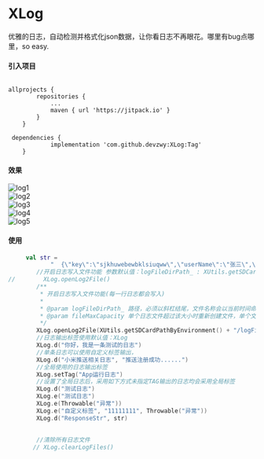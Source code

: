 # XLog
优雅的日志，自动检测并格式化json数据，让你看日志不再眼花。哪里有bug点哪里，so easy.

#### 引入项目

```

allprojects {
		repositories {
			...
			maven { url 'https://jitpack.io' }
		}
	}

```
```
 dependencies {
	        implementation 'com.github.devzwy:XLog:Tag'
	}
```

#### 效果 

![log1](https://github.com/devzwy/XLog/blob/master/image/log1.png)  
![log2](https://github.com/devzwy/XLog/blob/master/image/log2.png)  
![log3](https://github.com/devzwy/XLog/blob/master/image/log3.png)   
![log4](https://github.com/devzwy/XLog/blob/master/image/log4.png)      
![log5](https://github.com/devzwy/XLog/blob/master/image/log5.png)      


#### 使用

```kotlin
     val str =
            "  {\"key\":\"sjkhuwebewbklsiuqww\",\"userName\":\"张三\",\"list\":[{\"a\":123,\"b\":true},{\"a\":44444,\"b\":false}] }     "
        //开启日志写入文件功能 参数默认值：logFileDirPath_ : XUtils.getSDCardPathByEnvironment() + "/XLog/ fileMaxCapacity:5M
//        XLog.openLog2File()
        /**
         * 开启日志写入文件功能(每一行日志都会写入)
         *
         * @param logFileDirPath_ 路径，必须以斜杠结尾，文件名称会以当前时间命名，单个文件超过5M时会创建第二个文件,以此类推
         * @param fileMaxCapacity 单个日志文件超过该大小时重新创建文件，单个文件过大时打开会耗时 默认5M
         */
        XLog.openLog2File(XUtils.getSDCardPathByEnvironment() + "/logFileCache/", 1)
        //日志输出标签使用默认值：XLog
        XLog.d("你好，我是一条测试的日志")
        //单条日志可以使用自定义标签输出，
        XLog.d("小米推送相关日志", "推送注册成功......")
        //全局使用的日志输出标签
        XLog.setTag("App运行日志")
        //设置了全局日志后，采用如下方式未指定TAG输出的日志均会采用全局标签
        XLog.d("测试日志")
        XLog.e("测试日志")
        XLog.e(Throwable("异常"))
        XLog.e("自定义标签", "11111111", Throwable("异常"))
        XLog.d("ResponseStr", str)
        
        
        //清除所有日志文件
       // XLog.clearLogFiles()

```

